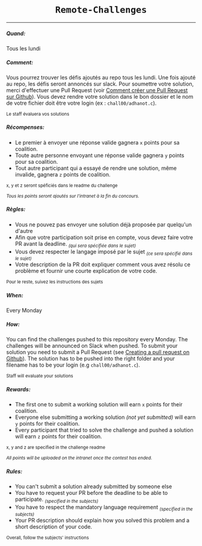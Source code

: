 <h1 align="center"><code>Remote-Challenges</code></h1>
</div>

---

##### Quand:

Tous les lundi

##### Comment:
 
Vous pourrez trouver les défis ajoutés au repo tous les lundi. Une fois ajouté au repo, les défis seront annoncés sur slack. Pour soumettre votre solution, merci d'effectuer une Pull Request (voir <a href="https://help.github.com/en/github/collaborating-with-issues-and-pull-requests/creating-a-pull-request">Comment créer une Pull Request sur Github</a>). 
Vous devez rendre votre solution dans le bon dossier et le nom de votre fichier doit être votre login (ex : `chall00/adhanot.c`).
 
 <sub>Le staff évaluera vos solutions</sub>

##### Récompenses:
 - Le premier à envoyer une réponse valide gagnera `x` points pour sa coalition.
 - Toute autre personne envoyant une réponse valide gagnera `y` points pour sa coalition.
 - Tout autre participant qui a essayé de rendre une solution, même invalide, gagnera `z` points de coalition.

 
 <sub>x, y et z seront spéficiés dans le readme du challenge</sub>

 <sub>*Tous les points seront ajoutés sur l'intranet à la fin du concours.*</sub>
 
##### Règles:
 - Vous ne pouvez pas envoyer une solution déjà proposée par quelqu'un d'autre
 - Afin que votre participation soit prise en compte, vous devez faire votre PR avant la deadline. <sub>*(qui sera spécifiée dans le sujet)*</sub>
 - Vous devez respecter le langage imposé par le sujet <sub>*(ce sera spécifié dans le sujet)*</sub>
 - Votre description de la PR doit expliquer comment vous avez résolu ce problème et fournir une courte explication de votre code.
 
 
<sub>Pour le reste, suivez les instructions des sujets</sub>
 


##### When:

Every Monday

##### How:
 
You can find the challenges pushed to this repository every Monday. The challenges will be announced on Slack when pushed. To submit your solution you need to submit a Pull Request (see <a href="https://help.github.com/en/github/collaborating-with-issues-and-pull-requests/creating-a-pull-request">Creating a pull request on Github</a>). 
The solution has to be pushed into the right folder and your filename has to be your login (e.g `chall00/adhanot.c`).
 
 <sub>Staff will evaluate your solutions</sub>

##### Rewards:
 - The first one to submit a working solution will earn `x` points for their coalition.
 - Everyone else submitting a working solution *(not yet submitted)* will earn `y` points for their coalition.
 - Every participant that tried to solve the challenge and pushed a solution will earn `z` points for their coalition.
 
 <sub>x, y and z are specified in the challenge readme</sub>

 <sub>*All points will be uploaded on the intranet once the contest has ended.*</sub>
 
##### Rules:
 - You can't submit a solution already submitted by someone else
 - You have to request your PR before the deadline to be able to participate. <sub>*(specified in the subjects)*</sub>
 - You have to respect the mandatory language requirement <sub>*(specified in the subjects)*</sub>
 - Your PR description should explain how you solved this problem and a short description of your code. 
 
<sub>Overall, follow the subjects' instructions</sub>
 
